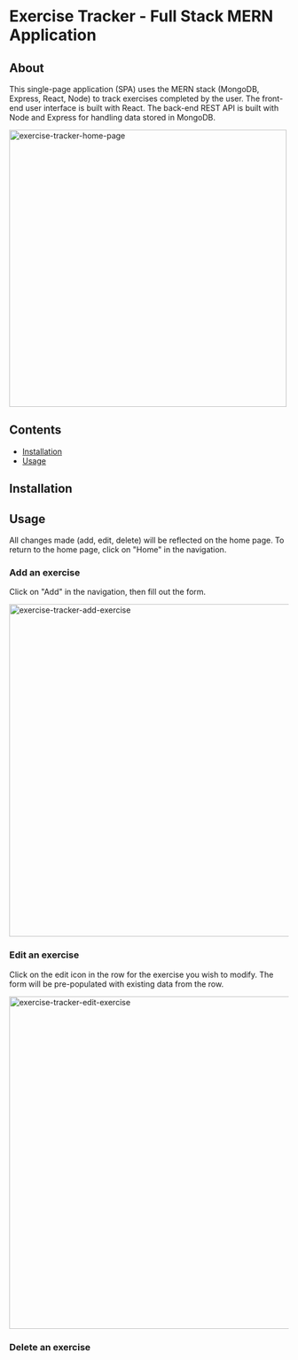 # Exercise Tracker - Full Stack MERN Application

## About 
This single-page application (SPA) uses the MERN stack (MongoDB, Express, React, Node) to track exercises completed by the user. The front-end user interface is built with React. The back-end REST API is built with Node and Express for handling data stored in MongoDB. 

<img src="https://github.com/Richelle-T/exercise-tracker/assets/116057301/a0fe95f8-b205-42ed-aa66-2f7b969fe23e" alt="exercise-tracker-home-page" width="500">

## Contents
- [Installation](#installation)
- [Usage](#usage)

## Installation


## Usage
All changes made (add, edit, delete) will be reflected on the home page. To return to the home page, click on "Home" in the navigation.  

### Add an exercise
Click on "Add" in the navigation, then fill out the form.

<img src="https://github.com/Richelle-T/exercise-tracker/assets/116057301/31516405-0689-4def-ad65-4b58b10274c5" alt="exercise-tracker-add-exercise" width="600">

### Edit an exercise
Click on the edit icon in the row for the exercise you wish to modify. The form will be pre-populated with existing data from the row. 

<img src="https://github.com/Richelle-T/exercise-tracker/assets/116057301/cfea3850-6d05-47d9-a190-91d5aa720f1a" alt="exercise-tracker-edit-exercise" width="600">

### Delete an exercise 

